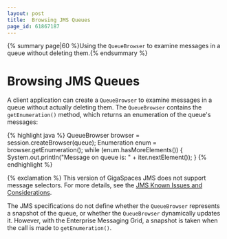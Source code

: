 ```yaml
---
layout: post
title:  Browsing JMS Queues
page_id: 61867187
---
```


{% summary page|60 %}Using the `QueueBrowser` to examine messages in a queue without deleting them.{% endsummary %}

# Browsing JMS Queues

A client application can create a `QueueBrowser` to examine messages in a queue without actually deleting them. The `QueueBrowser` contains the `getEnumeration()` method, which returns an enumeration of the queue's messages:

{% highlight java %}
QueueBrowser browser = session.createBrowser(queue);
Enumeration enum = browser.getEnumeration();
while (enum.hasMoreElements()) {
    System.out.println("Message on queue is: " + iter.nextElement());
}
{% endhighlight %}

{% exclamation %} This version of GigaSpaces JMS does not support message selectors. For more details, see the [JMS Known Issues and Considerations](/xap96/jms-known-issues-and-considerations.html).

The JMS specifications do not define whether the `QueueBrowser` represents a snapshot of the queue, or whether the `QueueBrowser` dynamically updates it. However, with the Enterprise Messaging Grid, a snapshot is taken when the call is made to `getEnumeration()`.
